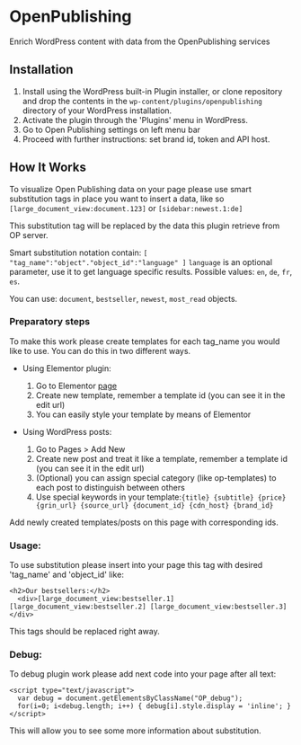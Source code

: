 # OpenPublishing #

Enrich WordPress content with data from the OpenPublishing services


## Installation ##

1. Install using the WordPress built-in Plugin installer, or clone repository and drop the contents in the `wp-content/plugins/openpublishing` directory of your WordPress installation.
2. Activate the plugin through the 'Plugins' menu in WordPress.
3. Go to Open Publishing settings on left menu bar
4. Proceed with further instructions: set brand id, token and API host.


## How It Works ##

To visualize Open Publishing data on your page please use smart substitution tags in place you want to insert a data, like so `[large_document_view:document.123]` or `[sidebar:newest.1:de]`

This substitution tag will be replaced by the data this plugin retrieve from OP server.

Smart substitution notation contain: ``[ "tag_name":"object"."object_id":"language" ]``
`language` is an optional parameter, use it to get language specific results. Possible values: `en`, `de`, `fr`, `es`.

You can use: `document`, `bestseller`, `newest`, `most_read` objects.

### Preparatory steps ###

To make this work please create templates for each tag_name you would like to use. You can do this in two different ways.

* Using Elementor plugin:

  1. Go to Elementor <a href="/wp-admin/edit.php?post_type=elementor_library">page</a>
  2. Create new template, remember a template id (you can see it in the edit url)
  3. You can easily style your template by means of Elementor


* Using WordPress posts:
  1. Go to Pages > Add New
  2. Create new post and treat it like a template, remember a template id (you can see it in the edit url)
  3. (Optional) you can assign special category (like op-templates) to each post to distinguish between others
  4. Use special keywords in your template:`{title} {subtitle} {price} {grin_url} {source_url} {document_id} {cdn_host} {brand_id}`


Add newly created templates/posts on this page with corresponding ids.

### Usage: ###

To use substitution please insert into your page this tag with desired 'tag_name' and 'object_id' like:

    <h2>Our bestsellers:</h2>
      <div>[large_document_view:bestseller.1] [large_document_view:bestseller.2] [large_document_view:bestseller.3]</div>


This tags should be replaced right away.

### Debug: ###

To debug plugin work please add next code into your page after all text:

    <script type="text/javascript">
      var debug = document.getElementsByClassName("OP_debug");
      for(i=0; i<debug.length; i++) { debug[i].style.display = 'inline'; }
    </script>

This will allow you to see some more information about substitution.
